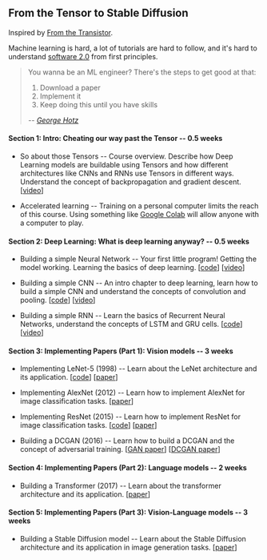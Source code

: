 ## From the Tensor to Stable Diffusion

Inspired by [From the Transistor][0].

Machine learning is hard, a lot of tutorials are hard to follow, and
it's hard to understand [software 2.0][1] from first principles.

> You wanna be an ML engineer? There's the steps to get good at that:
>
> 1. Download a paper
> 2. Implement it
> 3. Keep doing this until you have skills
>
> -- *[George Hotz][2]*

#### Section 1: Intro: Cheating our way past the Tensor -- 0.5 weeks

- So about those Tensors -- Course overview. Describe how Deep Learning models are buildable using Tensors and how different architectures like CNNs and RNNs use Tensors in different ways. Understand the concept of backpropagation and gradient descent.
[[video](https://www.youtube.com/watch?v=aircAruvnKk)]

- Accelerated learning -- Training on a personal computer limits the reach of this course. Using something like [Google Colab][3] will allow anyone with a computer to play.

#### Section 2: Deep Learning: What is deep learning anyway? -- 0.5 weeks

- Building a simple Neural Network -- Your first little program! Getting the model working. Learning the basics of deep learning.
[[code](https://github.com/jla524/fromthetensor/blob/main/examples/mnist_from_scratch.ipynb)]
[[video](https://www.youtube.com/watch?v=Xtws3-Pk69o)]

- Building a simple CNN -- An intro chapter to deep learning, learn how to build a simple CNN and understand the concepts of convolution and pooling.
[[code](https://github.com/jla524/fromthetensor/blob/main/examples/mnist_cnn.ipynb)]
[[video](https://www.youtube.com/watch?v=KuXjwB4LzSA)]

- Building a simple RNN -- Learn the basics of Recurrent Neural Networks, understand the concepts of LSTM and GRU cells.
[[code](https://github.com/jla524/fromthetensor/blob/main/examples/names_rnn.ipynb)]
[[video](https://www.youtube.com/watch?v=WCUNPb-5EYI)]

#### Section 3: Implementing Papers (Part 1): Vision models -- 3 weeks

- Implementing LeNet-5 (1998) -- Learn about the LeNet architecture and its application.
[[code](https://github.com/jla524/fromthetensor/blob/main/examples/mnist_lenet.ipynb)]
[[paper](http://yann.lecun.com/exdb/publis/pdf/lecun-01a.pdf)]

- Implementing AlexNet (2012) -- Learn how to implement AlexNet for image classification tasks.
[[paper](https://papers.nips.cc/paper/2012/hash/c399862d3b9d6b76c8436e924a68c45b-Abstract.html)]

- Implementing ResNet (2015) -- Learn how to implement ResNet for image classification tasks.
[[code](https://github.com/jla524/fromthetensor/blob/main/examples/mnist_resnet.ipynb)]
[[paper](https://arxiv.org/abs/1512.03385)]

- Building a DCGAN (2016) -- Learn how to build a DCGAN and the concept of adversarial training.
[[GAN paper](https://arxiv.org/abs/1406.2661)]
[[DCGAN paper](http://yann.lecun.com/exdb/publis/pdf/lecun-01a.pdf)]

#### Section 4: Implementing Papers (Part 2): Language models -- 2 weeks

- Building a Transformer (2017) -- Learn about the transformer architecture and its application.
[[paper](https://arxiv.org/abs/1706.03762)]

#### Section 5: Implementing Papers (Part 3): Vision-Language models -- 3 weeks

- Building a Stable Diffusion model -- Learn about the Stable Diffusion architecture and its application in image generation tasks.
[[paper](https://arxiv.org/abs/2112.10752)]

[0]: https://github.com/geohot/fromthetransistor
[1]: https://karpathy.medium.com/software-2-0-a64152b37c35
[2]: https://youtu.be/N2bXEUSAiTI?t=1315
[3]: https://colab.research.google.com

